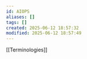 ```yaml
---
id: AIOPS
aliases: []
tags: []
created: 2025-06-12 18:57:32
modified: 2025-06-12 18:57:49
---
```



[[Terminologies]]


